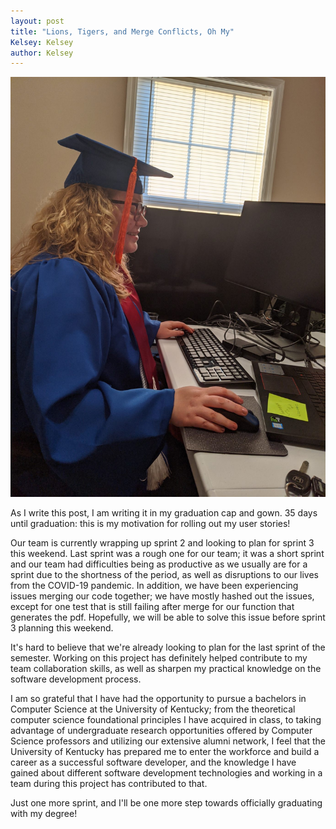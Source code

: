 ```yaml
---
layout: post
title: "Lions, Tigers, and Merge Conflicts, Oh My"
Kelsey: Kelsey
author: Kelsey
---
```


<img src="./images/IMG_2305.jpeg" alt="typing in my graduation gown" />

As I write this post, I am writing it in my graduation cap and gown. 35 days until graduation: this is my motivation for rolling out my user stories!

Our team is currently wrapping up sprint 2 and looking to plan for sprint 3 this weekend. Last sprint was a rough one for our team; it was a short sprint and our team had difficulties being as productive as we usually are for a sprint due to the shortness of the period, as well as disruptions to our lives from the COVID-19 pandemic. In addition, we have been experiencing issues merging our code together; we have mostly hashed out the issues, except for one test that is still failing after merge for our function that generates the pdf. Hopefully, we will be able to solve this issue before sprint 3 planning this weekend. 

It's hard to believe that we're already looking to plan for the last sprint of the semester. Working on this project has definitely helped contribute to my team collaboration skills, as well as sharpen my practical knowledge on the software development process. 

I am so grateful that I have had the opportunity to pursue a bachelors in Computer Science at the University of Kentucky; from the theoretical computer science foundational principles I have acquired in class, to taking advantage of undergraduate research opportunities offered by Computer Science professors and utilizing our extensive alumni network, I feel that the University of Kentucky has prepared me to enter the workforce and build a career as a successful software developer, and the knowledge I have gained about different software development technologies and working in a team during this project has contributed to that. 

Just one more sprint, and I'll be one more step towards officially graduating with my degree!